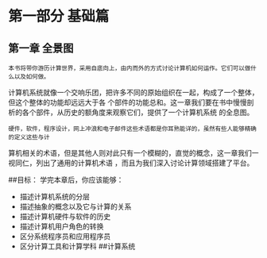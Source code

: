 第一部分 基础篇
==============

第一章 全景图
-------------

    本书将带你游历计算世界，采用自底向上，由内而外的方式讨论计算机如何运作。它们可以做什么以及如何做。
计算机系统就像一个交响乐团，把许多不同的原始组织在一起，构成了一个整体，但这个整体的功能却远远大于各
个部件的功能总和。这一章我们要在书中慢慢剖析的各个部件，从历史的额角度来观察它们，提供了一个计算机系统
的全息图。

    硬件，软件，程序设计，网上冲浪和电子邮件这些术语都是你耳熟能详的，虽然有些人能够精确的定义这些与计
算机相关的术语，但是其他人则对此只有一个模糊的，直觉的概念，这一章我们一视同仁，列出了通用的计算机术语
，而且为我们深入讨论计算领域搭建了平台。

##目标：
学完本章后，你应该能够：
* 描述计算机系统的分层
* 描述抽象的概念以及它与计算的关系
* 描述计算机硬件与软件的历史
* 描述计算机用户角色的转换
* 区分系统程序员和应用程序员
* 区分计算工具和计算学科
##计算系统




























